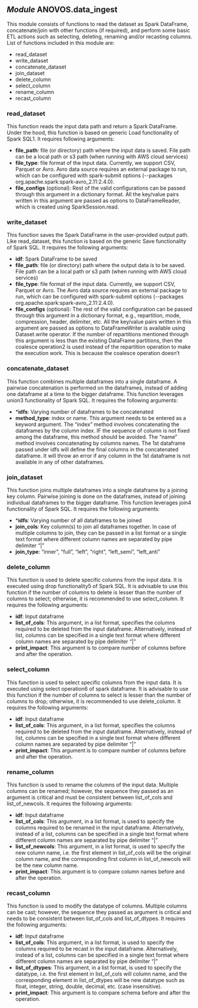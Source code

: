 ## *Module* **ANOVOS.data_ingest**					
This module consists of functions to read the dataset as Spark DataFrame, concatenate/join with other functions (if required), and perform some basic ETL actions such as selecting, deleting, renaming and/or recasting columns. List of functions included in this module are: 
- read_dataset 
- write_dataset 
- concatenate_dataset 
- join_dataset 
- delete_column 
- select_column 
- rename_column 
- recast_column 

### read_dataset 
This function reads the input data path and return a Spark DataFrame. Under the hood, this function is based on generic Load functionality of Spark SQL1.  It requires following arguments: 

- **file_path**: file (or directory) path where the input data is saved. File path can be a local path or s3 path (when running with AWS cloud services) 
- **file_type**: file format of the input data. Currently, we support CSV, Parquet or Avro. Avro data source requires an external package to run, which can be configured with spark-submit options (--packages org.apache.spark:spark-avro_2.11:2.4.0). 
- **file_configs** (optional): Rest of the valid configurations can be passed through this argument in a dictionary format. All the key/value pairs written in this argument are passed as options to DataFrameReader, which is created using SparkSession.read. 

### write_dataset
This function saves the Spark DataFrame in the user-provided output path. Like read_dataset, this function is based on the generic Save functionality of Spark SQL.  It requires the following arguments: 

- **idf**: Spark DataFrame to be saved 
- **file_path**: file (or directory) path where the output data is to be saved. File path can be a local path or s3 path (when running with AWS cloud services) 
- **file_type**: file format of the input data. Currently, we support CSV, Parquet or Avro. The Avro data source requires an external package to run, which can be configured with spark-submit options (--packages org.apache.spark:spark-avro_2.11:2.4.0). 
- **file_configs** (optional): The rest of the valid configuration can be passed through this argument in a dictionary format, e.g., repartition, mode, compression, header, delimiter, etc. All the key/value pairs written in this argument are passed as options to DataFrameWriter is available using Dataset.write operator. If the number of repartitions mentioned through this argument is less than the existing DataFrame partitions, then the coalesce operation2 is used instead of the repartition operation to make the execution work. This is because the coalesce operation doesn’t  

### concatenate_dataset 
This function combines multiple dataframes into a single dataframe. A pairwise concatenation is performed on the dataframes, instead of adding one dataframe at a time to the bigger dataframe. This function leverages union3 functionality of Spark SQL. It requires the following arguments:

- ***idfs**: Varying number of dataframes to be concatenated 
- **method_type**: index or name. This argument needs to be entered as a keyword argument. The “index” method involves concatenating the dataframes by the column index. IF the sequence of column is not fixed among the dataframe, this method should be avoided. The “name” method involves concatenating by columns names. The 1st dataframe passed under idfs will define the final columns in the concatenated dataframe. It will throw an error if any column in the 1st dataframe is not available in any of other dataframes. 

### join_dataset 

This function joins multiple dataframes into a single dataframe by a joining key column. Pairwise joining is done on the dataframes, instead of joining individual dataframes to the bigger dataframe. This function leverages join4 functionality of Spark SQL. It requires the following arguments:

- ***idfs**: Varying number of all dataframes to be joined 
- **join_cols**: Key column(s) to join all dataframes together. In case of multiple columns to join, they can be passed in a list format or a single text format where different column names are separated by pipe delimiter “|” 
- **join_type**: “inner”, “full”, “left”, “right”, “left_semi”, “left_anti”

### delete_column 

This function is used to delete specific columns from the input data. It is executed using drop functionality5 of Spark SQL. It is advisable to use this function if the number of columns to delete is lesser than the number of columns to select; otherwise, it is recommended to use select_column. It requires the following arguments:

- **idf**: Input dataframe 
- **list_of_cols**: This argument, in a list format, specifies the columns required to be deleted from the input dataframe. Alternatively, instead of list, columns can be specified in a single text format where different column names are separated by pipe delimiter “|”
- **print_impact**: This argument is to compare number of columns before and after the operation. 

### select_column 

This function is used to select specific columns from the input data. It is executed using select operation6 of spark dataframe. It is advisable to use this function if the number of columns to select is lesser than the number of columns to drop; otherwise, it is recommended to use delete_column. It requires the following arguments:

- **idf**: Input dataframe 
- **list_of_cols**: This argument, in a list format, specifies the columns required to be deleted from the input dataframe. Alternatively, instead of list, columns can be specified in a single text format where different column names are separated by pipe delimiter “|”
- **print_impact**: This argument is to compare number of columns before and after the operation. 

### rename_column 

This function is used to rename the columns of the input data. Multiple columns can be renamed; however, the sequence they passed as an argument is critical and must be consistent between list_of_cols and list_of_newcols. It requires the following arguments:

- **idf**: Input dataframe 
- **list_of_cols**: This argument, in a list format, is used to specify the columns required to be renamed in the input dataframe. Alternatively, instead of a list, columns can be specified in a single text format where different column names are separated by pipe delimiter “|”
- **list_of_newcols**: This argument, in a list format, is used to specify the new column name, i.e. the first element in list_of_cols will be the original column name, and the corresponding first column in list_of_newcols will be the new column name.
- **print_impact**: This argument is to compare column names before and after the operation. 

### recast_column 

This function is used to modify the datatype of columns. Multiple columns can be cast; however, the sequence they passed as argument is critical and needs to be consistent between list_of_cols and list_of_dtypes. It requires the following arguments:

- **idf**: Input dataframe 
- **list_of_cols**: This argument, in a list format, is used to specify the columns required to be recast in the input dataframe. Alternatively, instead of a list, columns can be specified in a single text format where different column names are separated by pipe delimiter “|”
- **list_of_dtypes**: This argument, in a list format, is used to specify the datatype, i.e. the first element in list_of_cols will column name, and the corresponding element in list_of_dtypes will be new datatype such as float, integer, string, double, decimal, etc. (case insensitive).
- **print_impact**: This argument is to compare schema before and after the operation. 



